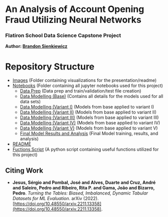 # An Analysis of Account Opening Fraud Utilizing Neural Networks
### Flatiron School Data Science Capstone Project
**Author: [Brandon Sienkiewicz](https://www.linkedin.com/in/brandon-sienkiewicz-data-science/)**

## 

# Repository Structure

* [Images](./Images) (Folder containing visualizations for the presentation/readme)
* [Notebooks](./Notebooks) (Folder containing all jupyter notebooks used for this project)
  * [Data Prep](./Notebooks/01-DataPrep) (Data prep and train/validation/test file creation)
  * [Data Modelling (Base)](./Notebooks/02-DataModelling(Base)) (Contains all details for the models used for all data sets)
  * [Data Modelling (Variant I)](./Notebooks/03-DataModelling(VariantI)) (Models from base applied to variant I)
  * [Data Modelling (Variant II)](./Notebooks/04-DataModelling(VariantII)) (Models from base applied to variant II)
  * [Data Modelling (Variant III)](./Notebooks/05-DataModelling(VariantIII)) (Models from base applied to variant III)
  * [Data Modelling (Variant IV)](./Notebooks/06-DataModelling(VariantIV)) (Models from base applied to variant IV)
  * [Data Modelling (Variant V)](./Notebooks/07-DataModelling(VariantV)) (Models from base applied to variant V)
  * [Final Model Results and Analysis](./Notebooks/08-FinalModelResultsAnalysis) (Final Model training, results, and analysis)
 * [README](./README.md)
 * [Fuctions Script](./functions.py) (A python script containing useful functions utilized for this project)

## Citing Work

* **Jesus, Sérgio and Pombal, José and Alves, Duarte and Cruz, André and Saleiro, Pedro and Ribeiro, Rita P. and Gama, João and Bizarro, Pedro**. *Turning the Tables: Biased, Imbalanced, Dynamic Tabular Datasets for ML Evaluation*. arXiv (2022). [https://doi.org/10.48550/arxiv.2211.13358](https://doi.org/10.48550/arxiv.2211.13358).
